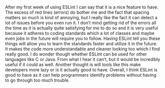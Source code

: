   After my first week of using ESLint I can say that it is a nice feature to have. The excess of red lines (errors) do bother me and the fact that spacing matters so much is kind of annoying, but I really like the fact it can detect a lot of issues before you even run it. I don’t mind getting rid of the errors all the time as it is actually quite satisfying for me to do so and it is very useful because it adheres to coding standards which a lot of classes and maybe even jobs in the future will require you to follow. Having ESLint tell you these things will allow you to learn the standards faster and utilize it in the future. It makes the code more understandable and cleaner looking too which I find really good. I do wonder though whether ESLint can be used for other languages like C or Java. From what I hear it can’t, but it would be incredibly useful if it could as well. Another thought is will tools like this make developers more lazy or is it actually good to have. Overall, I think ESLint is good to have as it can help programmers identify problems without having to go through too much trouble.
